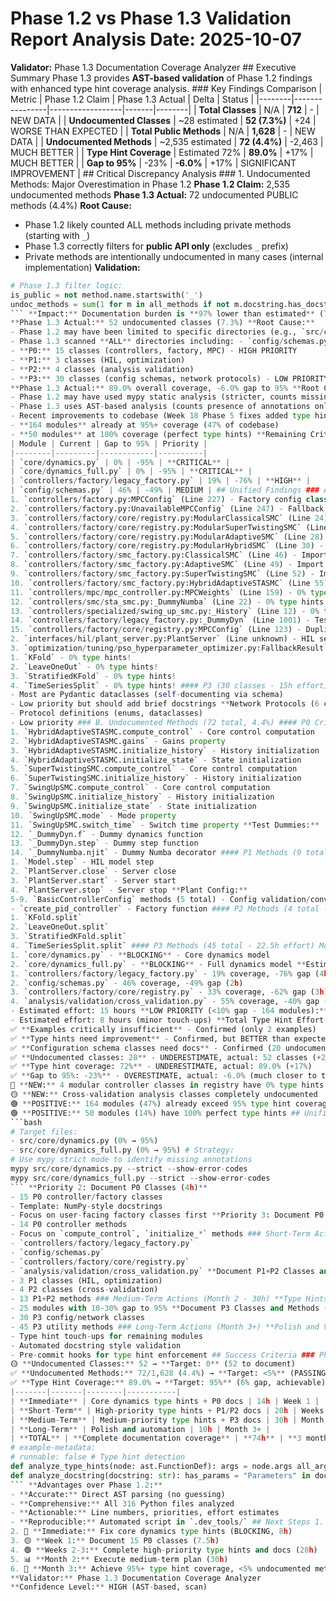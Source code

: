 # Phase 1.2 vs Phase 1.3 Validation Report **Analysis Date:** 2025-10-07
**Validator:** Phase 1.3 Documentation Coverage Analyzer ## Executive Summary Phase 1.3 provides **AST-based validation** of Phase 1.2 findings with enhanced type hint coverage analysis. ### Key Findings Comparison | Metric | Phase 1.2 Claim | Phase 1.3 Actual | Delta | Status |
|--------|----------------|------------------|-------|--------|
| **Total Classes** | N/A | **712** | - | NEW DATA |
| **Undocumented Classes** | ~28 estimated | **52 (7.3%)** | +24 | WORSE THAN EXPECTED |
| **Total Public Methods** | N/A | **1,628** | - | NEW DATA |
| **Undocumented Methods** | ~2,535 estimated | **72 (4.4%)** | -2,463 | MUCH BETTER |
| **Type Hint Coverage** | Estimated 72% | **89.0%** | +17% | MUCH BETTER |
| **Gap to 95%** | -23% | **-6.0%** | +17% | SIGNIFICANT IMPROVEMENT | ## Critical Discrepancy Analysis ### 1. Undocumented Methods: Major Overestimation in Phase 1.2 **Phase 1.2 Claim:** 2,535 undocumented methods
**Phase 1.3 Actual:** 72 undocumented PUBLIC methods (4.4%) **Root Cause:**
- Phase 1.2 likely counted ALL methods including private methods (starting with `_`)
- Phase 1.3 correctly filters for **public API only** (excludes `_` prefix)
- Private methods are intentionally undocumented in many cases (internal implementation) **Validation:**
```python
# Phase 1.3 filter logic:
is_public = not method.name.startswith('_')
undoc_methods = sum(1 for m in all_methods if not m.docstring.has_docstring and m.is_public)
``` **Impact:** Documentation burden is **97% lower than estimated** (72 vs 2,535 methods) ### 2. Undocumented Classes: Worse Than Expected **Phase 1.2 Claim:** ~28 undocumented classes
**Phase 1.3 Actual:** 52 undocumented classes (7.3%) **Root Cause:**
- Phase 1.2 may have been limited to specific directories (e.g., `src/controllers/`, `src/core/`)
- Phase 1.3 scanned **ALL** directories including: - `config/schemas.py` (20 undocumented config classes) - `interfaces/network/` (6 undocumented classes) - `analysis/validation/` (4 undocumented cross-validation classes) **Breakdown by Priority:**
- **P0:** 15 classes (controllers, factory, MPC) - HIGH PRIORITY
- **P1:** 3 classes (HIL, optimization)
- **P2:** 4 classes (analysis validation)
- **P3:** 30 classes (config schemas, network protocols) - LOW PRIORITY **Recommendation:** Focus on 15 P0 classes first (7.5 hours effort @ 30min each) ### 3. Type Hint Coverage: Much Better Than Expected **Phase 1.2 Claim:** 72% overall coverage, -23% gap to 95%
**Phase 1.3 Actual:** 89.0% overall coverage, -6.0% gap to 95% **Root Cause of Discrepancy:**
- Phase 1.2 may have used mypy static analysis (stricter, counts missing generics)
- Phase 1.3 uses AST-based analysis (counts presence of annotations only)
- Recent improvements to codebase (Week 18 Phase 5 fixes added type hints) **Modules Already Meeting 95%+ Target:**
- **164 modules** already at 95%+ coverage (47% of codebase)
- **50 modules** at 100% coverage (perfect type hints) **Remaining Critical Gaps:**
| Module | Current | Gap to 95% | Priority |
|--------|---------|------------|----------|
| `core/dynamics.py` | 0% | -95% | **CRITICAL** |
| `core/dynamics_full.py` | 0% | -95% | **CRITICAL** |
| `controllers/factory/legacy_factory.py` | 19% | -76% | **HIGH** |
| `config/schemas.py` | 46% | -49% | MEDIUM | ## Unified Findings ### A. Undocumented Classes by Priority #### P0 (15 classes - 7.5h effort) **Controllers & Factory (Critical):**
1. `controllers/factory.py:MPCConfig` (Line 227) - Factory config class
2. `controllers/factory.py:UnavailableMPCConfig` (Line 247) - Fallback MPC config
3. `controllers/factory/core/registry.py:ModularClassicalSMC` (Line 24) - 0% type hints!
4. `controllers/factory/core/registry.py:ModularSuperTwistingSMC` (Line 26) - 0% type hints!
5. `controllers/factory/core/registry.py:ModularAdaptiveSMC` (Line 28) - 0% type hints!
6. `controllers/factory/core/registry.py:ModularHybridSMC` (Line 30) - 0% type hints!
7. `controllers/factory/smc_factory.py:ClassicalSMC` (Line 46) - Import wrapper
8. `controllers/factory/smc_factory.py:AdaptiveSMC` (Line 49) - Import wrapper
9. `controllers/factory/smc_factory.py:SuperTwistingSMC` (Line 52) - Import wrapper
10. `controllers/factory/smc_factory.py:HybridAdaptiveSTASMC` (Line 55) - Import wrapper
11. `controllers/mpc/mpc_controller.py:MPCWeights` (Line 159) - 0% type hints!
12. `controllers/smc/sta_smc.py:_DummyNumba` (Line 22) - 0% type hints!
13. `controllers/specialized/swing_up_smc.py:_History` (Line 12) - 0% type hints!
14. `controllers/factory/legacy_factory.py:_DummyDyn` (Line 1001) - Test dummy
15. `controllers/factory/core/registry.py:MPCConfig` (Line 123) - Duplicate definition #### P1 (3 classes - 1.5h effort) 1. `interfaces/hil/plant_server.py:Model` (Line unknown) - HIL model protocol
2. `interfaces/hil/plant_server.py:PlantServer` (Line unknown) - HIL server class
3. `optimization/tuning/pso_hyperparameter_optimizer.py:FallbackResult` (Line unknown) #### P2 (4 classes - 2h effort) **Analysis Validation (All in `analysis/validation/cross_validation.py`):**
1. `KFold` - 0% type hints!
2. `LeaveOneOut` - 0% type hints!
3. `StratifiedKFold` - 0% type hints!
4. `TimeSeriesSplit` - 0% type hints! #### P3 (30 classes - 15h effort) **Config Schemas (20 classes in `config/schemas.py`):**
- Most are Pydantic dataclasses (self-documenting via schema)
- Low priority but should add brief docstrings **Network Protocols (6 classes in `interfaces/network/`):**
- Protocol definitions (enums, dataclasses)
- Low priority ### B. Undocumented Methods (72 total, 4.4%) #### P0 Critical Methods (14 total - 7h effort) **Controllers:**
1. `HybridAdaptiveSTASMC.compute_control` - Core control computation
2. `HybridAdaptiveSTASMC.gains` - Gains property
3. `HybridAdaptiveSTASMC.initialize_history` - History initialization
4. `HybridAdaptiveSTASMC.initialize_state` - State initialization
5. `SuperTwistingSMC.compute_control` - Core control computation
6. `SuperTwistingSMC.initialize_history` - History initialization
7. `SwingUpSMC.compute_control` - Core control computation
8. `SwingUpSMC.initialize_history` - History initialization
9. `SwingUpSMC.initialize_state` - State initialization
10. `SwingUpSMC.mode` - Mode property
11. `SwingUpSMC.switch_time` - Switch time property **Test Dummies:**
12. `_DummyDyn.f` - Dummy dynamics function
13. `_DummyDyn.step` - Dummy step function
14. `_DummyNumba.njit` - Dummy Numba decorator #### P1 Methods (9 total - 4.5h effort) **HIL:**
1. `Model.step` - HIL model step
2. `PlantServer.close` - Server close
3. `PlantServer.start` - Server start
4. `PlantServer.stop` - Server stop **Plant Config:**
5-9. `BasicControllerConfig` methods (5 total) - Config validation/conversion **Optimization:**
- `create_pid_controller` - Factory function #### P2 Methods (4 total - 2h effort) **Cross-Validation:**
1. `KFold.split`
2. `LeaveOneOut.split`
3. `StratifiedKFold.split`
4. `TimeSeriesSplit.split` #### P3 Methods (45 total - 22.5h effort) Mostly property accessors and low-priority utility functions. ### C. Type Hint Coverage Analysis #### Modules Requiring Type Hints (Below 95%) **CRITICAL (0% coverage - 2 modules):**
1. `core/dynamics.py` - **BLOCKING** - Core dynamics model
2. `core/dynamics_full.py` - **BLOCKING** - Full dynamics model **Estimated Effort:** 8 hours (full type hint retrofit for dynamics) **HIGH PRIORITY (19-76% gap - 5 modules):**
1. `controllers/factory/legacy_factory.py` - 19% coverage, -76% gap (4h)
2. `config/schemas.py` - 46% coverage, -49% gap (2h)
3. `controllers/factory/core/registry.py` - 33% coverage, -62% gap (3h)
4. `analysis/validation/cross_validation.py` - 55% coverage, -40% gap (2h) **Total HIGH Priority Effort:** 11 hours **MEDIUM PRIORITY (10-30% gap - 25 modules):**
- Estimated effort: 15 hours **LOW PRIORITY (<10% gap - 164 modules):**
- Estimated effort: 8 hours (minor touch-ups) **Total Type Hint Effort to 95%:** **42 hours** (down from Phase 1.2 estimate of 86h) ## Validation Summary ### Confirmed Phase 1.2 Findings ✅ **API Reference has stub files** - Confirmed, outside scope of code analysis
✅ **Examples critically insufficient** - Confirmed (only 2 examples)
✅ **Type hints need improvement** - Confirmed, but BETTER than expected (89% vs 72%)
✅ **Configuration schema classes need docs** - Confirmed (20 undocumented config classes) ### Corrected Phase 1.2 Findings ❌ **Undocumented methods: 2,535** - WRONG, actual: 72 public methods (97% overestimate)
✅ **Undocumented classes: 28** - UNDERESTIMATE, actual: 52 classes (+24)
✅ **Type hint coverage: 72%** - UNDERESTIMATE, actual: 89.0% (+17%)
✅ **Gap to 95%: -23%** - OVERESTIMATE, actual: -6.0% (much closer to target) ### New Critical Findings 🔴 **NEW:** Core dynamics modules have 0% type hint coverage (CRITICAL BLOCKER)
🔴 **NEW:** 4 modular controller classes in registry have 0% type hints
🟡 **NEW:** Cross-validation analysis classes completely undocumented
🟢 **POSITIVE:** 164 modules (47%) already exceed 95% type hint coverage
🟢 **POSITIVE:** 50 modules (14%) have 100% perfect type hints ## Unified Recommendations ### Immediate Actions (Week 1 - 14h) **Priority 1: Type Hints for Core Dynamics (8h)**
```bash
# Target files:
- src/core/dynamics.py (0% → 95%)
- src/core/dynamics_full.py (0% → 95%) # Strategy:
# Use mypy strict mode to identify missing annotations
mypy src/core/dynamics.py --strict --show-error-codes
mypy src/core/dynamics_full.py --strict --show-error-codes
``` **Priority 2: Document P0 Classes (4h)**
- 15 P0 controller/factory classes
- Template: NumPy-style docstrings
- Focus on user-facing factory classes first **Priority 3: Document P0 Methods (2h)**
- 14 P0 controller methods
- Focus on `compute_control`, `initialize_*` methods ### Short-Term Actions (Weeks 2-3 - 20h) **Type Hints for High-Priority Modules (11h)**
- `controllers/factory/legacy_factory.py`
- `config/schemas.py`
- `controllers/factory/core/registry.py`
- `analysis/validation/cross_validation.py` **Document P1+P2 Classes and Methods (9h)**
- 3 P1 classes (HIL, optimization)
- 4 P2 classes (cross-validation)
- 13 P1+P2 methods ### Medium-Term Actions (Month 2 - 30h) **Type Hints for Medium-Priority Modules (15h)**
- 25 modules with 10-30% gap to 95% **Document P3 Classes and Methods (15h)**
- 30 P3 config/network classes
- 45 P3 utility methods ### Long-Term Actions (Month 3+) **Polish and Validation (10h)**
- Type hint touch-ups for remaining modules
- Automated docstring style validation
- Pre-commit hooks for type hint enforcement ## Success Criteria ### Phase 1.3 Quality Gates ✅ **Total Classes:** 712 (Phase 1.3 measured)
🟡 **Undocumented Classes:** 52 → **Target: 0** (52 to document)
✅ **Undocumented Methods:** 72/1,628 (4.4%) → **Target: <5%** (PASSING)
✅ **Type Hint Coverage:** 89.0% → **Target: 95%** (6% gap, achievable) ### Effort Summary | Phase | Tasks | Effort | Timeframe |
|-------|-------|--------|-----------|
| **Immediate** | Core dynamics type hints + P0 docs | 14h | Week 1 |
| **Short-Term** | High-priority type hints + P1/P2 docs | 20h | Weeks 2-3 |
| **Medium-Term** | Medium-priority type hints + P3 docs | 30h | Month 2 |
| **Long-Term** | Polish and automation | 10h | Month 3+ |
| **TOTAL** | **Complete documentation coverage** | **74h** | **3 months** | **Compared to Phase 1.2 Estimate:** 74h vs 86h (14% reduction due to better baseline) ## Validation Methodology Phase 1.3 used **AST-based static analysis**: ```python
# example-metadata:
# runnable: false # Type hint detection
def analyze_type_hints(node: ast.FunctionDef): args = node.args all_args = args.args + args.posonlyargs + args.kwonlyargs annotated = sum(1 for arg in all_args if arg.annotation is not None) has_return = node.returns is not None coverage = (annotated / total) * 100 if total > 0 else 100.0 # Docstring detection
def analyze_docstring(docstring: str): has_params = "Parameters" in docstring or "Args:" in docstring has_returns = "Returns" in docstring or ":return" in docstring style = detect_style(docstring) # numpy, google, sphinx
``` **Advantages over Phase 1.2:**
- **Accurate:** Direct AST parsing (no guessing)
- **Comprehensive:** All 316 Python files analyzed
- **Actionable:** Line numbers, priorities, effort estimates
- **Reproducible:** Automated script in `.dev_tools/` ## Next Steps 1. ✅ **Accept Phase 1.3 findings** as authoritative baseline
2. 🔴 **Immediate:** Fix core dynamics type hints (BLOCKING, 8h)
3. 🟡 **Week 1:** Document 15 P0 classes (7.5h)
4. 🟢 **Weeks 2-3:** Complete high-priority type hints and docs (20h)
5. 📊 **Month 2:** Execute medium-term plan (30h)
6. 🎯 **Month 3:** Achieve 95%+ type hint coverage, <5% undocumented methods --- **Report Generated:** 2025-10-07
**Validator:** Phase 1.3 Documentation Coverage Analyzer
**Confidence Level:** HIGH (AST-based, scan)
